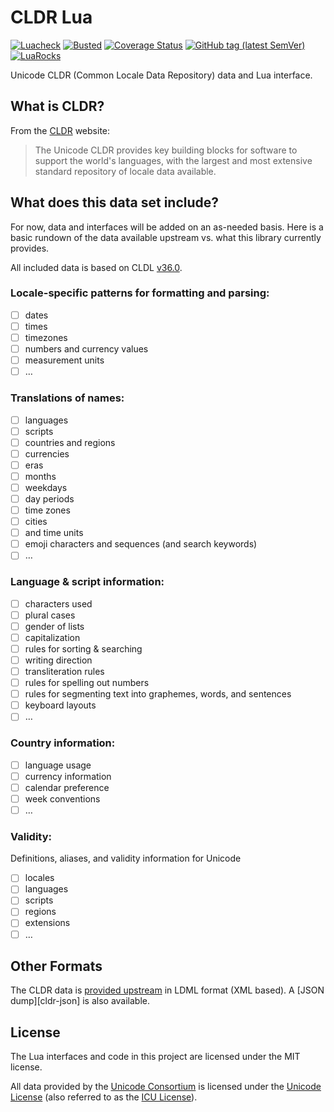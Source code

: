 # CLDR Lua

[![Luacheck](https://github.com/alerque/cldr/workflows/Luacheck/badge.svg)](https://github.com/alerque/cldr/actions)
[![Busted](https://github.com/alerque/cldr/workflows/Busted/badge.svg)](https://github.com/alerque/cldr/actions)
[![Coverage Status](https://coveralls.io/repos/github/alerque/cldr/badge.svg?branch=master)](https://coveralls.io/github/alerque/cldr?branch=master)
[![GitHub tag (latest SemVer)](https://img.shields.io/github/v/tag/alerque/cldr)](https://github.com/alerque/cldr/releases)
[![LuaRocks](https://img.shields.io/luarocks/v/alerque/cldr)](https://luarocks.org/modules/alerque/cldr)

Unicode CLDR (Common Locale Data Repository) data and Lua interface.

## What is CLDR?

From the [CLDR][cldr] website:

> The Unicode CLDR provides key building blocks for software to support the world's languages, with the largest and most extensive standard repository of locale data available.

## What does this data set include?

For now, data and interfaces will be added on an as-needed basis. Here is a basic rundown of the data available upstream vs. what this library currently provides.

All included data is based on CLDL [v36.0][v36].

### Locale-specific patterns for formatting and parsing:

* [ ] dates
* [ ] times
* [ ] timezones
* [ ] numbers and currency values
* [ ] measurement units
* [ ] …

### Translations of names:

* [ ] languages
* [ ] scripts
* [ ] countries and regions
* [ ] currencies
* [ ] eras
* [ ] months
* [ ] weekdays
* [ ] day periods
* [ ] time zones
* [ ] cities
* [ ] and time units
* [ ] emoji characters and sequences (and search keywords)
* [ ] …

### Language & script information:

* [ ] characters used
* [ ] plural cases
* [ ] gender of lists
* [ ] capitalization
* [ ] rules for sorting & searching
* [ ] writing direction
* [ ] transliteration rules
* [ ] rules for spelling out numbers
* [ ] rules for segmenting text into graphemes, words, and sentences
* [ ] keyboard layouts
* [ ] …

### Country information:

* [ ] language usage
* [ ] currency information
* [ ] calendar preference
* [ ] week conventions
* [ ] …

### Validity:

Definitions, aliases, and validity information for Unicode

* [ ] locales
* [ ] languages
* [ ] scripts
* [ ] regions
* [ ] extensions
* [ ] …

## Other Formats

The CLDR data is [provided upstream][cldr-gh] in LDML format (XML based). A [JSON dump][cldr-json] is also available.

## License

The Lua interfaces and code in this project are licensed under the MIT license.

All data provided by the [Unicode Consortium][uc] is licensed under the [Unicode License][ul] (also referred to as the [ICU License][icul]).

 [cldr]: http://cldr.unicode.org/
 [cldr-gh]: https://github.com/unicode-org/cldr
 [icul]: https://github.com/unicode-org/cldr/blob/master/ICU-LICENSE
 [uc]: https://unicode.org/main.html
 [ul]: https://www.unicode.org/copyright.html
 [v36]: http://cldr.unicode.org/index/downloads/cldr-36
